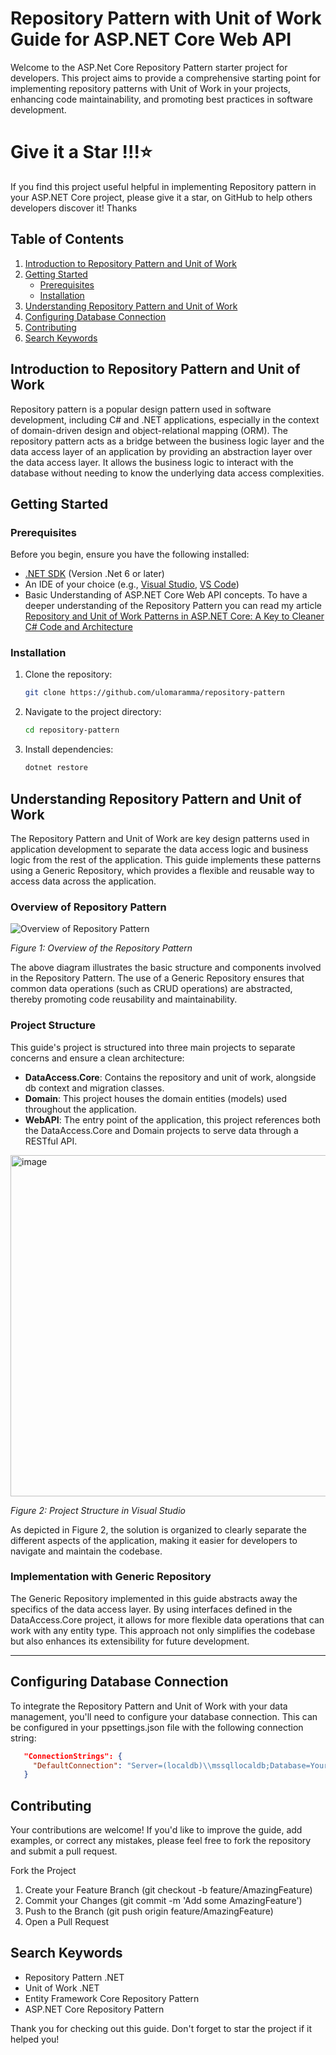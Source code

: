 # Repository Pattern with Unit of Work Guide for ASP.NET Core Web API

Welcome to the ASP.Net Core Repository Pattern starter project for developers. This project aims to provide a comprehensive starting point for implementing repository patterns with Unit of Work in your projects, enhancing code maintainability, and promoting best practices in software development.

# Give it a Star !!!⭐
If you find this project useful helpful in implementing Repository pattern in your ASP.NET Core project, please give it a star, on GitHub to help others developers discover it! Thanks  


## Table of Contents
1. [Introduction to Repository Pattern and Unit of Work](#introduction-to-repository-pattern-and-unit-of-work)
2. [Getting Started](#getting-started)
   - [Prerequisites](#prerequisites)
   - [Installation](#installation)
3. [Understanding Repository Pattern and Unit of Work](#understanding-repository-pattern-and-unit-of-work)
4. [Configuring Database Connection](#configuring-database-connection)
5. [Contributing](#contributing)
6. [Search Keywords](#search-keywords)

## Introduction to Repository Pattern and Unit of Work

Repository pattern is a popular design pattern used in software development, including C# and .NET applications, especially in the context of domain-driven design and object-relational mapping (ORM). The repository pattern acts as a bridge between the business logic layer and the data access layer of an application by providing an abstraction layer over the data access layer. It allows the business logic to interact with the database without needing to know the underlying data access complexities.


## Getting Started 

### Prerequisites

Before you begin, ensure you have the following installed:
- [.NET SDK](https://dotnet.microsoft.com/download) (Version .Net 6 or later)
- An IDE of your choice (e.g., [Visual Studio](https://visualstudio.microsoft.com/), [VS Code](https://code.visualstudio.com/))
- Basic Understanding of ASP.NET Core Web API concepts. To have a deeper understanding of the Repository Pattern you can read my article [Repository and Unit of Work Patterns in ASP.NET Core: A Key to Cleaner C# Code and Architecture](https://medium.com/@ulomaobilookenyi/repository-pattern-in-asp-net-core-a-key-to-cleaner-c-code-and-architecture-37f76854c9fb)

### Installation

1. Clone the repository:
   ```bash
   git clone https://github.com/ulomaramma/repository-pattern

2. Navigate to the project directory:
   ```bash
   cd repository-pattern

3. Install dependencies:
   ```bash
   dotnet restore

## Understanding Repository Pattern and Unit of Work

The Repository Pattern and Unit of Work are key design patterns used in application development to separate the data access logic and business logic from the rest of the application. This guide implements these patterns using a Generic Repository, which provides a flexible and reusable way to access data across the application.

### Overview of Repository Pattern

![Overview of Repository Pattern](https://github.com/ulomaramma/repository-pattern/assets/26364572/c66489e2-c0f7-4c0c-9acb-10c16824ede6)


*Figure 1: Overview of the Repository Pattern*

The above diagram illustrates the basic structure and components involved in the Repository Pattern. The use of a Generic Repository ensures that common data operations (such as CRUD operations) are abstracted, thereby promoting code reusability and maintainability.

### Project Structure

This guide's project is structured into three main projects to separate concerns and ensure a clean architecture:

- **DataAccess.Core**: Contains the repository and unit of work, alongside db context and migration classes.
- **Domain**: This project houses the domain entities (models) used throughout the application.
- **WebAPI**: The entry point of the application, this project references both the DataAccess.Core and Domain projects to serve data through a RESTful API.

<img width="546" alt="image" src="https://github.com/ulomaramma/repository-pattern/assets/26364572/ca641665-a5af-4b90-94c1-39bd5249aa52">

*Figure 2: Project Structure in Visual Studio*

As depicted in Figure 2, the solution is organized to clearly separate the different aspects of the application, making it easier for developers to navigate and maintain the codebase.

### Implementation with Generic Repository

The Generic Repository implemented in this guide abstracts away the specifics of the data access layer. By using interfaces defined in the DataAccess.Core project, it allows for more flexible data operations that can work with any entity type. This approach not only simplifies the codebase but also enhances its extensibility for future development.

---


## Configuring Database Connection

To integrate the Repository Pattern and Unit of Work with your data management, you'll need to configure your database connection. This can be configured in your ppsettings.json file with the following connection string:

   ```json
      "ConnectionStrings": {
        "DefaultConnection": "Server=(localdb)\\mssqllocaldb;Database=YourDatabaseName;Trusted_Connection=True;MultipleActiveResultSets=true"
      }
  ```

## Contributing
Your contributions are welcome! If you'd like to improve the guide, add examples, or correct any mistakes, please feel free to fork the repository and submit a pull request.

Fork the Project
1. Create your Feature Branch (git checkout -b feature/AmazingFeature)
2. Commit your Changes (git commit -m 'Add some AmazingFeature')
3. Push to the Branch (git push origin feature/AmazingFeature)
4. Open a Pull Request

## Search Keywords
- Repository Pattern .NET
- Unit of Work .NET
- Entity Framework Core Repository Pattern
- ASP.NET Core Repository Pattern

Thank you for checking out this guide. Don't forget to star the project if it helped you!
